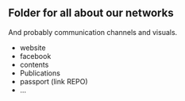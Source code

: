 ## Folder for all about our networks

And probably communication channels and visuals. 

- website 
- facebook
- contents 
- Publications
- passport (link REPO)
- ...
